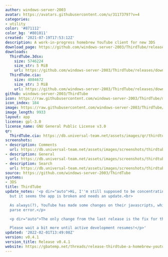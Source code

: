 ```yaml
---
author: windows-server-2003
avatar: https://avatars.githubusercontent.com/u/31173797?v=4
categories:
- utility
color: '#871112'
color_bg: '#801011'
created: '2021-07-19T17:53:12Z'
description: A work-in-progress homebrew YouTube client for new 3DS
download_page: https://github.com/windows-server-2003/ThirdTube/releases
downloads:
  ThirdTube.3dsx:
    size: 5746224
    size_str: 5 MiB
    url: https://github.com/windows-server-2003/ThirdTube/releases/download/v0.4.1/ThirdTube.3dsx
  ThirdTube.cia:
    size: 4084672
    size_str: 3 MiB
    url: https://github.com/windows-server-2003/ThirdTube/releases/download/v0.4.1/ThirdTube.cia
github: windows-server-2003/ThirdTube
icon: https://raw.githubusercontent.com/windows-server-2003/ThirdTube/main/resource/icon.png
icon_index: 184
image: https://raw.githubusercontent.com/windows-server-2003/ThirdTube/main/resource/banner.png
image_length: 9933
layout: app
license: gpl-3.0
license_name: GNU General Public License v3.0
qr:
  ThirdTube.cia: https://db.universal-team.net/assets/images/qr/thirdtube-cia.png
screenshots:
- description: Comments
  url: https://db.universal-team.net/assets/images/screenshots/thirdtube/comments.png
- description: General
  url: https://db.universal-team.net/assets/images/screenshots/thirdtube/general.png
- description: Search
  url: https://db.universal-team.net/assets/images/screenshots/thirdtube/search.png
source: https://github.com/windows-server-2003/ThirdTube
systems:
- 3DS
title: ThirdTube
update_notes: '<p dir="auto">Hi, I''m still supposed to be concentrating on my things,
  but it seems the app is broken and needs an update.<br>

  As always(?), YouTube has made some changes on their javascripts, which caused a
  parse error.</p>

  <p dir="auto">The only change from the last release is the fix for the parse issue.<br>

  Please wait a bit more until active development resumes!</p>'
updated: '2022-02-01T13:49:08Z'
version: v0.4.1
version_title: Release v0.4.1
website: https://gbatemp.net/threads/release-thirdtube-a-homebrew-youtube-client-for-the-new-3ds.591696/
---
```

